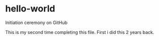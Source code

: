 # hello-world
Initiation ceremony on GitHub

This is my second time completing this file.
First i did this 2 years back.
